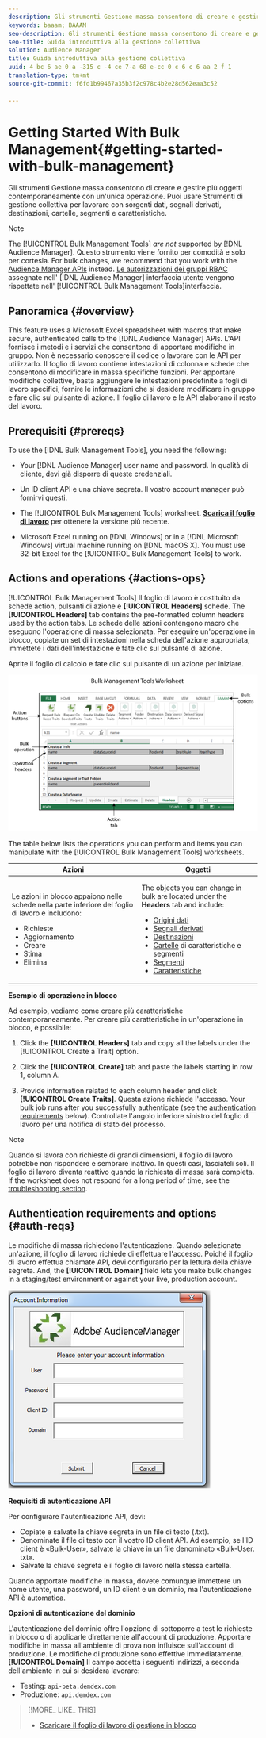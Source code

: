 ```yaml
---
description: Gli strumenti Gestione massa consentono di creare e gestire più oggetti contemporaneamente con un'unica operazione. Puoi usare Strumenti di gestione collettiva per lavorare con sorgenti dati, segnali derivati, destinazioni, cartelle, segmenti e caratteristiche.
keywords: baaam; BAAAM
seo-description: Gli strumenti Gestione massa consentono di creare e gestire più oggetti contemporaneamente con un'unica operazione. Puoi usare Strumenti di gestione collettiva per lavorare con sorgenti dati, segnali derivati, destinazioni, cartelle, segmenti e caratteristiche.
seo-title: Guida introduttiva alla gestione collettiva
solution: Audience Manager
title: Guida introduttiva alla gestione collettiva
uuid: 4 bc 6 ae 0 a -315 c -4 ce 7-a 68 e-cc 0 c 6 c 6 aa 2 f 1
translation-type: tm+mt
source-git-commit: f6fd1b99467a35b3f2c978c4b2e28d562eaa3c52

---
```



# Getting Started With Bulk Management{#getting-started-with-bulk-management}

Gli strumenti Gestione massa consentono di creare e gestire più oggetti contemporaneamente con un&#39;unica operazione. Puoi usare Strumenti di gestione collettiva per lavorare con sorgenti dati, segnali derivati, destinazioni, cartelle, segmenti e caratteristiche.

<!-- 

c_bulk_start.xml

 -->

>[!NOTE]
>
>The [!UICONTROL Bulk Management Tools] *are not* supported by [!DNL Audience Manager]. Questo strumento viene fornito per comodità e solo per cortesia. For bulk changes, we recommend that you work with the [Audience Manager APIs](../../api/rest-api-main/aam-api-getting-started.md) instead. [Le autorizzazioni dei gruppi RBAC](../../features/administration/administration-overview.md) assegnate nell&#39; [!DNL Audience Manager] interfaccia utente vengono rispettate nell&#39; [!UICONTROL Bulk Management Tools]interfaccia.

## Panoramica {#overview}

This feature uses a Microsoft Excel spreadsheet with macros that make secure, authenticated calls to the [!DNL Audience Manager] APIs. L&#39;API fornisce i metodi e i servizi che consentono di apportare modifiche in gruppo. Non è necessario conoscere il codice o lavorare con le API per utilizzarlo. Il foglio di lavoro contiene intestazioni di colonna e schede che consentono di modificare in massa specifiche funzioni. Per apportare modifiche collettive, basta aggiungere le intestazioni predefinite a fogli di lavoro specifici, fornire le informazioni che si desidera modificare in gruppo e fare clic sul pulsante di azione. Il foglio di lavoro e le API elaborano il resto del lavoro.

## Prerequisiti {#prereqs}

To use the [!DNL Bulk Management Tools], you need the following:

* Your [!DNL Audience Manager] user name and password. In qualità di cliente, devi già disporre di queste credenziali.
* Un ID client API e una chiave segreta. Il vostro account manager può fornirvi questi.
* The [!UICONTROL Bulk Management Tools] worksheet. **[Scarica il foglio di lavoro](assets/BAAAM_August_2018.xlsm)** per ottenere la versione più recente.

* Microsoft Excel running on [!DNL Windows] or in a [!DNL Microsoft Windows] virtual machine running on [!DNL macOS X]. You must use 32-bit Excel for the [!UICONTROL Bulk Management Tools] to work.

## Actions and operations {#actions-ops}

[!UICONTROL Bulk Management Tools] Il foglio di lavoro è costituito da schede action, pulsanti di azione e **[!UICONTROL Headers]** schede. The **[!UICONTROL Headers]** tab contains the pre-formatted column headers used by the action tabs. Le schede delle azioni contengono macro che eseguono l&#39;operazione di massa selezionata. Per eseguire un&#39;operazione in blocco, copiate un set di intestazioni nella scheda dell&#39;azione appropriata, immettete i dati dell&#39;intestazione e fate clic sul pulsante di azione.

Aprite il foglio di calcolo e fate clic sul pulsante di un&#39;azione per iniziare.

![](assets/bamwrkbk.png)

The table below lists the operations you can perform and items you can manipulate with the [!UICONTROL Bulk Management Tools] worksheets.

<table id="table_B9B3E09B692E42BAA52FB32C18B00709"> 
 <thead> 
  <tr> 
   <th colname="col1" class="entry"> Azioni </th> 
   <th colname="col2" class="entry"> Oggetti </th> 
  </tr> 
 </thead>
 <tbody> 
  <tr> 
   <td colname="col1"> <p>Le azioni in blocco appaiono nelle schede nella parte inferiore del foglio di lavoro e includono: </p> <p> 
     <ul id="ul_49F46B9E00C045D29E40258EB7BDCFBB"> 
      <li id="li_193C41EA19EF4D738FBA037D2BF9B05C">Richieste </li> 
      <li id="li_5BE2E13D839F4958AAA5C01B7EFC5096">Aggiornamento </li> 
      <li id="li_4CCCC739795945DF8C89787F9A67EB88">Creare    </li> 
      <li id="li_C7D36D2BDF0448CEAF3A5EABE41038E8">Stima </li> 
      <li id="li_07A3E94326124A3092362D9896EB7732">Elimina </li> 
     </ul> </p> </td> 
   <td colname="col2"> <p>The objects you can change in bulk are located under the <b><span class="uicontrol"> Headers</span></b> tab and include: </p> <p> 
     <ul id="ul_A7A96F2B1B63430B9A1E1184AC5FA8F2"> 
      <li id="li_E3D9E2E190B04BE685337AC6140C371C"> <a href="../../features/datasources-list-and-settings.md#data-sources-list-and-settings"> Origini dati</a> </li> 
      <li id="li_B645385E40684FA28770913EAF18CB2C"> <a href="../../features/derived-signals.md"> Segnali derivati</a> </li> 
      <li id="li_9059F8C4A41A410899BDEFC76D3F5949"> <a href="../../features/destinations/destinations.md"> Destinazioni</a> </li> 
      <li id="li_BB5A445150754E53AA38C78461326932"> <a href="../../features/traits/trait-storage.md#trait-storage"> Cartelle</a> di caratteristiche e segmenti </li> 
      <li id="li_7A27DBF64E0945CF8AE8C96E8C6EDA09"> <a href="../../features/segments/segments-purpose.md"> Segmenti</a> </li> 
      <li id="li_A4640A34930040DEA8555EAF0AE2A702"> <a href="../../features/traits/trait-details-page.md"> Caratteristiche</a> </li> 
     </ul> </p> </td> 
  </tr> 
 </tbody> 
</table>

**Esempio di operazione in blocco**

Ad esempio, vediamo come creare più caratteristiche contemporaneamente. Per creare più caratteristiche in un&#39;operazione in blocco, è possibile:

1. Click the **[!UICONTROL Headers]** tab and copy all the labels under the [!UICONTROL Create a Trait] option.

2. Click the **[!UICONTROL Create]** tab and paste the labels starting in row 1, column A.
3. Provide information related to each column header and click **[!UICONTROL Create Traits]**. Questa azione richiede l&#39;accesso. Your bulk job runs after you successfully authenticate (see the [authentication requirements](../../reference/bulk-management-tools/bulk-management-intro.md#auth-reqs) below). Controllate l&#39;angolo inferiore sinistro del foglio di lavoro per una notifica di stato del processo.

>[!NOTE]
>
>Quando si lavora con richieste di grandi dimensioni, il foglio di lavoro potrebbe non rispondere e sembrare inattivo. In questi casi, lasciateli soli. Il foglio di lavoro diventa reattivo quando la richiesta di massa sarà completa. If the worksheet does not respond for a long period of time, see the [troubleshooting section](../../reference/bulk-management-tools/bulk-troubleshooting.md).

## Authentication requirements and options {#auth-reqs}

Le modifiche di massa richiedono l&#39;autenticazione. Quando selezionate un&#39;azione, il foglio di lavoro richiede di effettuare l&#39;accesso. Poiché il foglio di lavoro effettua chiamate API, devi configurarlo per la lettura della chiave segreta. And, the **[!UICONTROL Domain]** field lets you make bulk changes in a staging/test environment or against your live, production account.

![](assets/bamauth.png)

**Requisiti di autenticazione API**

Per configurare l&#39;autenticazione API, devi:

* Copiate e salvate la chiave segreta in un file di testo (.txt).
* Denominate il file di testo con il vostro ID client API. Ad esempio, se l&#39;ID client è «Bulk-User», salvate la chiave in un file denominato «Bulk-User. txt».
* Salvate la chiave segreta e il foglio di lavoro nella stessa cartella.

Quando apportate modifiche in massa, dovete comunque immettere un nome utente, una password, un ID client e un dominio, ma l&#39;autenticazione API è automatica.

**Opzioni di autenticazione del dominio**

L&#39;autenticazione del dominio offre l&#39;opzione di sottoporre a test le richieste in blocco o di applicarle direttamente all&#39;account di produzione. Apportare modifiche in massa all&#39;ambiente di prova non influisce sull&#39;account di produzione. Le modifiche di produzione sono effettive immediatamente. **[!UICONTROL Domain]** Il campo accetta i seguenti indirizzi, a seconda dell&#39;ambiente in cui si desidera lavorare:

* Testing: `api-beta.demdex.com`
* Produzione: `api.demdex.com`

>[!MORE_ LIKE_ THIS]
>
>* [Scaricare il foglio di lavoro di gestione in blocco](assets/BAAAM_August_2018.xlsm)

